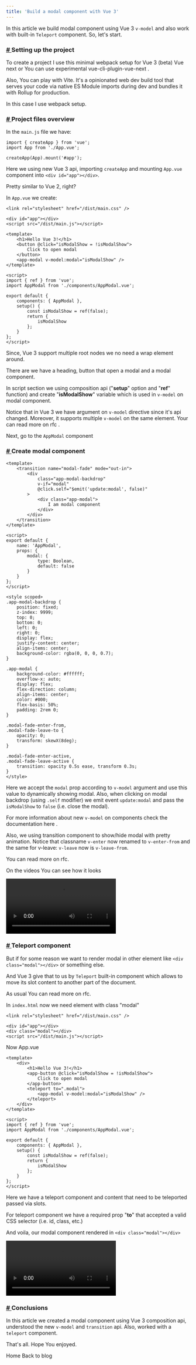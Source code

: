 ```yaml
---
title: 'Build a modal component with Vue 3'
---
```


<p>
 In this article we build modal component using Vue 3
	<code class="language-js">v-model</code> and also work with built-in
	<code class="language-js">Teleport</code> component. So, let's start.
</p>
<h3 class="title-1 mt-2 text-color-primary">
	<a href="https://yuriiholskiy.github.io/portfolio/blog/vue3_modal#setting-up-the-project">
		#
	</a>
	Setting up the project
</h3>
<section id="setting-up-the-project">
	<p class="mt-half">
		To create a project I use this minimal webpack setup for Vue 3 (beta) 
		<c-button
			tag="a"
			class="is-primary is-small"
			href="https://github.com/vuejs/vue-next-webpack-preview"
		>Vue next</c-button> 
		or You can use experimental
		<c-button
			tag="a"
			class="is-primary is-small"
			href="https://github.com/vuejs/vue-cli-plugin-vue-next"
		>
			vue-cli-plugin-vue-next
		</c-button>
		.
	</p>
	<p>Also, You can play with 
		<c-button
			tag="a"
			class="is-primary is-small"
			href="https://github.com/vitejs/vite">Vite</c-button>. It's a opinionated web dev build tool that serves your code via native ES Module imports during dev and bundles it with 
			<c-button
				tag="a"
				class="is-primary is-small"
				href="https://rollupjs.org/">Rollup</c-button> for production.
	</p>
</section>

<p>In this case I use webpack setup.</p>
<h3 class="title-1 mt-2 text-color-primary">
	<a href="https://yuriiholskiy.github.io/portfolio/blog/vue3_modal#project-files-overview">
		#
	</a>
	Project files overview
</h3>

<section id="project-files-overview">
	<p class="mt-half mb-1">In the <code class="language-js">main.js</code> file we have:</p>

```js[main.js]
import { createApp } from 'vue';
import App from './App.vue';

createApp(App).mount('#app');
```

<p class="mt-1">
	Here we using new Vue 3 api, importing
	<code class="language-js">createApp</code> and mounting
	<code class="language-js">App.vue</code> component into
	<code class="language-js">&lt;div id="app"&gt;&lt;/div&gt;</code>.
</p>
<p>Pretty similar to Vue 2, right?</p>
<p class="mb-1">
	In <code class="language-js">App.vue</code>
	we create:
</p>

```html[index.html]
<link rel="stylesheet" href="/dist/main.css" />

<div id="app"></div>
<script src="/dist/main.js"></script>
```

```vue[App.vue]
<template>
	<h1>Hello Vue 3!</h1>
	<button @click="isModalShow = !isModalShow">
		Click to open modal
	</button>
	<app-modal v-model:modal="isModalShow" />
</template>

<script>
import { ref } from 'vue';
import AppModal from './components/AppModal.vue';

export default {
	components: { AppModal },
	setup() {
		const isModalShow = ref(false);
		return {
			isModalShow
		};
	}
};
</script>
```

<p class="mt-1">Since, Vue 3 support multiple root nodes we no need a wrap element around.</p>
<p>There are we have a heading, button that open a modal and a modal component.</p>
<p>In script section we using composition api ("<strong>setup</strong>" option and "<strong>ref</strong>" function) and create "<strong>isModalShow</strong>" variable which is used in <code class="language-js">v-model</code> on modal component.</p>
<p>
	Notice that in Vue 3 we have argument on
	<code class="language-js">v-model</code>
	directive since it's api changed. Moreover, it supports multiple
	<code class="language-js">v-model</code> on the same element. Your can read
	more on
	<c-button
	  tag="a"
		class="is-primary is-small"
		href="https://github.com/vuejs/rfcs/blob/master/active-rfcs/0005-replace-v-bind-sync-with-v-model-argument.md"
	>
		rfc
	</c-button>.
</p>

<p class="mt-1">Next, go to the <code class="language-js">AppModal</code> component</p>
</section>

<h3 class="title-1 mt-2 text-color-primary">
	<a href="https://yuriiholskiy.github.io/portfolio/blog/vue3_modal#modal-component">
		#
	</a>
	Create modal component
</h3>

<section id="modal-component">

```vue[AppModal.vue]
<template>
	<transition name="modal-fade" mode="out-in">
		<div
			class="app-modal-backdrop"
			v-if="modal"
			@click.self="$emit('update:modal', false)"
		>
			<div class="app-modal">
				I am modal component
			</div>
		</div>
	</transition>
</template>

<script>
export default {
	name: 'AppModal',
	props: {
		modal: {
			type: Boolean,
			default: false
		}
	}
};
</script>

<style scoped>
.app-modal-backdrop {
	position: fixed;
	z-index: 9999;
	top: 0;
	bottom: 0;
	left: 0;
	right: 0;
	display: flex;
	justify-content: center;
	align-items: center;
	background-color: rgba(0, 0, 0, 0.7);
}

.app-modal {
	background-color: #ffffff;
	overflow-x: auto;
	display: flex;
	flex-direction: column;
	align-items: center;
	color: #000;
	flex-basis: 50%;
	padding: 2rem 0;
}

.modal-fade-enter-from,
.modal-fade-leave-to {
	opacity: 0;
	transform: skewX(8deg);
}

.modal-fade-enter-active,
.modal-fade-leave-active {
	transition: opacity 0.5s ease, transform 0.3s;
}
</style>
```

<p class="mt-1">
	Here we accept the <code class="language-js">modal</code> prop according to
	<code class="language-js">v-model</code> argument and use this value to
	dynamically showing modal. Also, when clicking on modal backdrop (using
	<code class="language-js">.self</code> modifier) we emit event
	<code class="language-js">update:modal</code> and pass the
	<code class="language-js">isModalShow</code> to
	<code class="language-js">false</code> (i.e. close the modal).
	</p>
	<p>
	For more information about new <code class="language-js">v-model</code> on
	components check the documentation
	<c-button
	  tag="a"
		class="is-primary is-small"
		href="https://vuejs.org/v2/guide/forms.html#v-model-with-Components"
	>
		here
	</c-button>
	.
</p>
<p>Also, we using transition component to show/hide modal with pretty animation. Notice that classname <code class="language-js">v-enter</code> now renamed to <code class="language-js">v-enter-from</code> and the same for v-leave: <code class="language-js">v-leave</code> now is <code class="language-js">v-leave-from</code>.</p>
<p>You can read more on <c-button class="is-primary is-small" tag="a" href="https://github.com/vuejs/rfcs/pull/105">rfc</c-button>.</p>

<p class="mt-1">On the videos You can see how it looks</p>
<video class="mt-half" controls type="video/mp4" src="videos/modal.mp4"></video>
</section>

<h3 class="title-1 mt-2 text-color-primary">
	<a href="https://yuriiholskiy.github.io/portfolio/blog/vue3_modal#teleport-component">
		#
	</a>
	Teleport component
</h3>

<section id="teleport-component">
<p>
	But if for some reason we want to render modal in other element like
	<code class="language-js">&lt;div class="modal"&gt;&lt;/div&gt;</code>
	or something else.
</p>

<p>
	And Vue 3 give that to us by <code class="language-js">Teleport</code> built-in component
	which allows to move its slot content to another part of the document.
</p>
<p>
As usual You can read more on <c-button class="is-primary is-small" tag="a" href="https://github.com/vuejs/rfcs/pull/112">rfc</c-button>.
</p>

<p>In <code class="language-js">index.html</code> now we need element with class "modal"</p>

```html[index.html]
<link rel="stylesheet" href="/dist/main.css" />

<div id="app"></div>
<div class="modal"></div>
<script src="/dist/main.js"></script>
```

<p class="mt-1">Now App.vue</p>

```vue[App.vue]
<template>
	<div>
		<h1>Hello Vue 3!</h1>
		<app-button @click="isModalShow = !isModalShow">
			Click to open modal
		</app-button>
		<teleport to=".modal">
			<app-modal v-model:modal="isModalShow" />
		</teleport>
	</div>
</template>

<script>
import { ref } from 'vue';
import AppModal from './components/AppModal.vue';

export default {
	components: { AppModal },
	setup() {
		const isModalShow = ref(false);
		return {
			isModalShow
		};
	}
};
</script>
```

<p>Here we have a teleport component and content that need to be teleported passed via slots.</p>
<p>For teleport component we have a required prop "<strong>to</strong>" that accepted a valid CSS selector (i.e. id, class, etc.)</p>

<p class="mt-1">And voila, our modal component rendered in <code class="language-js">&lt;div class="modal"&gt;&lt;/div&gt;</code></p>

<video class="mt-1" controls type="video/mp4" src="videos/modal-teleport.mp4"></video>

</section>

<h3 class="title-1 mt-2 text-color-primary">
	<a href="https://yuriiholskiy.github.io/portfolio/blog/vue3_modal#conclusions">
		#
	</a>
	Conclusions
</h3>

<section id="conclusions">
	<p>
	In this article we created a modal component using Vue 3 composition api, understood the new <code class="language-js">v-model</code> and <code class="language-js">transition</code> api. Also, worked with a <code class="language-js">teleport</code> component.
	</p>
	<p>
	That's all. Hope You enjoyed.
	</p>
	<div class="buttons">
		<c-button class="mt-1 is-primary" tag="nuxt-link" to="/">
			Home
		</c-button>
		<c-button class="mt-1 is-primary" tag="nuxt-link" to="/blog">
			Back to blog
		</c-button>
	</div>
</section>
